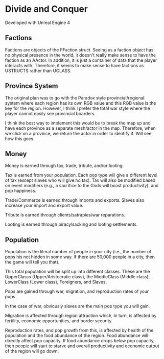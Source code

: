 # Divide and Conquer

Developed with Unreal Engine 4


## Factions

Factions are objects of the FFaction struct. Seeing as a faction object has no physical presence in the world, it doesn't really make
sense to have the faction as an AActor. In addition, it is just a container of data that the player interacts with. Therefore, it seems
to make sense to have factions as USTRUCTS rather than UCLASS.


## Province System

The original plan was to go with the Paradox style provincial/regional system where each region has its own RGB value and this
RGB value is the key for the region. However, I think I prefer the total war style where the player cannot easily see provincial 
boarders. 

I think the best way to implement this would be to break the map up and have each province as a separate mesh/actor in the map.
Therefore, when we click on a province, we return the actor in order to identify it. Will see how this goes.


## Money

Money is earned through tax, trade, tribute, and/or looting.

Tax is earned from your population. Each pop type will give a different level of tax (except slaves who will give no tax).
Tax will also be modified based on event modifiers (e.g., a sacrifice to the Gods will boost productivity), and pop happiness.

Trade/Commerce is earned through imports and exports. Slaves also increase your import and export value.

Tribute is earned through clients/satrapies/war reparations.

Looting is earned through piracy/sacking and looting settlements.


## Population

Population is the literal number of people in your city (i.e., the number of pops his not hidden in some way. If there are 50,000 people
in a city, then the game will tell you that). 

This total population will be split up into different classes. These are the UpperClasss (Upper/Aristocratic class), the MiddleClass 
(Middle class), LowerClass (Lower class), Foreigners, and Slaves.

Pops are gained through war, migration, and reproduction rates of your pops. 

In the case of war, obviously slaves are the main pop type you will gain. 

Migration is affected through region attraction which, in turn, is affected by fertility, economic opportunities, and border security.

Reproduction rates, and pop growth from this, is affected by health of the population and the food abundance of the region. Food abundance
will directly affect pop capacity. If food abundance drops below pop capacity, then people will start to starve and overall productivity
and economic output of the region will go down.